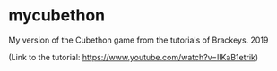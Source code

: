 # mycubethon

My version of the Cubethon game from the tutorials of Brackeys. 2019

(Link to the tutorial: https://www.youtube.com/watch?v=IlKaB1etrik)

